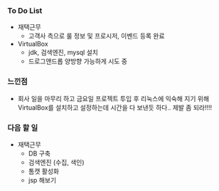 ### To Do List

-  재택근무
   -  고객사 측으로 룰 정보 및 프로시저, 이벤드 등록 완료
-  VirtualBox
   -  jdk, 검색엔진, mysql 설치 
   -  드로그앤드롭 양방향 가능하게 시도 중

  

### 느낀점

- 회사 일을 마무리 하고 금요일 프로젝트 투입 후 리눅스에 익숙해 지기 위해 VirtualBox를 설치하고 설정하는데 시간을 다 보낸듯 하다.. 제발 좀 되라!!!!



### 다음 할 일

-  재택근무
   -  DB 구축
   -  검색엔진 (수집, 색인) 
   -  톰캣 활성화
   -  jsp 해보기

